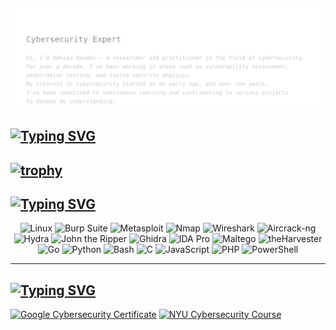 ![Behzad Qasemi Bio](./bio.svg)
---
## [![Typing SVG](https://readme-typing-svg.demolab.com?font=Oswald&size=25&duration=3000&pause=1000&color=FFFFFF&repeat=false&width=435&lines=GitHub+Trophies)](https://git.io/typing-svg)

[![trophy](https://github-profile-trophy.vercel.app/?username=imqsme&theme=onestar)](https://github.com/ryo-ma/github-profile-trophy)
---

## [![Typing SVG](https://readme-typing-svg.demolab.com?font=Oswald&size=25&duration=3000&pause=1000&color=FFFFFF&repeat=false&width=435&lines=Languages+and+Tools)](https://git.io/typing-svg)

<p align="center">
  <img src="https://img.shields.io/badge/Linux-FCC624?style=for-the-badge&logo=linux&logoColor=black" alt="Linux"/>
  <img src="https://img.shields.io/badge/Burp%20Suite-ff5722?style=for-the-badge&logo=burpsuite&logoColor=white" alt="Burp Suite"/>
  <img src="https://img.shields.io/badge/Metasploit-3e8ed0?style=for-the-badge&logo=metasploit&logoColor=white" alt="Metasploit"/>
  <img src="https://img.shields.io/badge/Nmap-0080FF?style=for-the-badge&logo=protonvpn&logoColor=white" alt="Nmap"/>
  <img src="https://img.shields.io/badge/Wireshark-007cae?style=for-the-badge&logo=wireshark&logoColor=white" alt="Wireshark"/>
  <img src="https://img.shields.io/badge/Aircrack--ng-111111?style=for-the-badge&logo=linux&logoColor=white" alt="Aircrack-ng"/>
  <img src="https://img.shields.io/badge/Hydra-00A98F?style=for-the-badge&logo=hackthebox&logoColor=white" alt="Hydra"/>
  <img src="https://img.shields.io/badge/John%20The%20Ripper-800000?style=for-the-badge&logo=openbsd&logoColor=white" alt="John the Ripper"/>
  <img src="https://img.shields.io/badge/Ghidra-FE5000?style=for-the-badge&logo=oracle&logoColor=white" alt="Ghidra"/>
  <img src="https://img.shields.io/badge/IDA%20Pro-27338e?style=for-the-badge&logo=semanticweb&logoColor=white" alt="IDA Pro"/>
  <img src="https://img.shields.io/badge/OSINT-Maltego-004d73?style=for-the-badge&logo=matrix&logoColor=white" alt="Maltego"/>
  <img src="https://img.shields.io/badge/theHarvester-000000?style=for-the-badge&logo=duckduckgo&logoColor=white" alt="theHarvester"/>
  <img src="https://img.shields.io/badge/Go-00ADD8?style=for-the-badge&logo=go&logoColor=white" alt="Go"/>
  <img src="https://img.shields.io/badge/Python-3776AB?style=for-the-badge&logo=python&logoColor=white" alt="Python"/>
  <img src="https://img.shields.io/badge/Bash-121011?style=for-the-badge&logo=gnubash&logoColor=white" alt="Bash"/>
  <img src="https://img.shields.io/badge/C-00599C?style=for-the-badge&logo=c&logoColor=white" alt="C"/>
  <img src="https://img.shields.io/badge/JavaScript-F7DF1E?style=for-the-badge&logo=javascript&logoColor=black" alt="JavaScript"/>
  <img src="https://img.shields.io/badge/PHP-777BB4?style=for-the-badge&logo=php&logoColor=white" alt="PHP"/>
  <img src="https://img.shields.io/badge/PowerShell-5391FE?style=for-the-badge&logo=powershell&logoColor=white" alt="PowerShell"/>

</p>

---

## [![Typing SVG](https://readme-typing-svg.demolab.com?font=Oswald&size=25&duration=3000&pause=1000&color=FFFFFF&repeat=false&width=435&lines=Certificates)](https://git.io/typing-svg)
[![Google Cybersecurity Certificate](https://img.shields.io/badge/Google%20Cybersecurity%20Certificate-Verified%20Credential-4285F4?style=for-the-badge&logo=google&logoColor=white)](https://www.credly.com/badges/93631408-161d-4734-abb4-0195ed8faa96/public_url)
[![NYU Cybersecurity Course](https://img.shields.io/badge/NYU%20Cybersecurity%20Course-Verified%20via%20Coursera-57068C?style=for-the-badge&logo=coursera&logoColor=white)](https://www.coursera.org/account/accomplishments/verify/4C2Y3KZ7RGTN)

